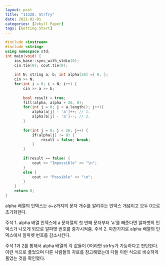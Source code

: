```yaml
---
layout: post
title: "11328. Strfry"
date: 2021-02-01
categories: [Jekyll Paper]
tags: [Getting Start]
---
```


```c++
#include <iostream> 
#include <string> 
using namespace std; 
int main(void) { 
    ios_base::sync_with_stdio(0); 
    cin.tie(0); cout.tie(0); 
    
    int N; string a, b; int alpha[26] ={ 0, }; 
    cin >> N; 
    for(int i = 0; i < N; i++) { 
        cin >> a >> b; 
        
        bool result = true; 
        fill(alpha, alpha + 26, 0); 
        for(int j = 0; j < a.length(); j++){ 
            alpha[a[j] - 'a']++; // 1. 
            alpha[b[j] - 'a']--; // 2. 
        } 
            
        for(int j = 0; j < 26; j++) { 
            if(alpha[j] != 0) { 
                result = false; break; 
            } 
        } 
        
        if(result == false) { 
            cout << "Impossible" << "\n"; 
        } 
        else { 
            cout << "Possible" << "\n"; 
        } 
    } 
    return 0; 
}
```

alpha 배열의 인텍스는 a~z까지의 문자 개수를 알려주는 인덱스 개념이고 모두 0으로 초기화한다.

주석 1.  alpha 배열 인덱스에 a 문자열의 첫 번째 문자부터 'a'를 빼준다면 알파벳의 인덱스가 나오게 되므로 알파벳 번호를 증가시켜줌.
주석 2. 마찬가지로 alpha 배열의 인덱스에서 알파벳 번호를 감소시킨다.

주석 1과 2를 통해서 alpha 배열의 각 값들이 0이라면 strfry가 가능하다고 판단한다.
이런 식으로 풀었으며 다른 사람들의 자료를 참고해봤는데 다들 이런 식으로 비슷하게 풀었는 것을 확인했다.